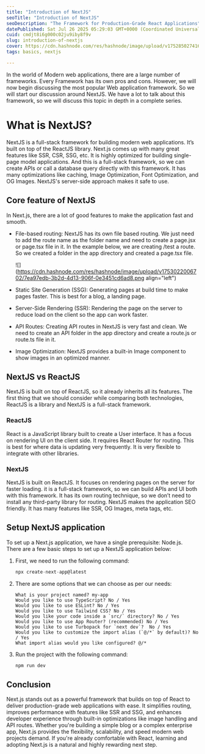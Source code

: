 ```yaml
---
title: "Introduction of NextJS"
seoTitle: "Introduction of NextJS"
seoDescription: "The Framework for Production-Grade React Applications"
datePublished: Sat Jul 26 2025 05:29:03 GMT+0000 (Coordinated Universal Time)
cuid: cmdjt8i6g000c02ju9iby8f9v
slug: introduction-of-nextjs
cover: https://cdn.hashnode.com/res/hashnode/image/upload/v1752850274168/204edc3d-4cee-42d8-b207-0e68333aaf39.png
tags: basics, nextjs

---
```


In the world of Modern web applications, there are a large number of frameworks. Every Framework has its own pros and cons. However, we will now begin discussing the most popular Web application framework. So we will start our discussion around NextJS. We have a lot to talk about this framework, so we will discuss this topic in depth in a complete series.

# What is NextJS?

NextJS is a full-stack framework for building modern web applications. It’s built on top of the ReactJS library. Next.js comes up with many great features like SSR, CSR, SSG, etc. It is highly optimized for building single-page model applications. And this is a full-stack framework, so we can create APIs or call a database query directly with this framework. It has many optimizations like caching, Image Optimization, Font Optimization, and OG Images. NextJS's server-side approach makes it safe to use.

## Core feature of NextJS

In Next.js, there are a lot of good features to make the application fast and smooth.

* File-based routing: NextJS has its own file based routing. We just need to add the route name as the folder name and need to create a page.jsx or page.tsx file in it. In the example below, we are creating /test a route. So we created a folder in the app directory and created a page.tsx file.
    
    ![](https://cdn.hashnode.com/res/hashnode/image/upload/v1753022006702/7ea97edb-3b2d-4d13-906f-0e3451cd6ad8.png align="left")
    
* Static Site Generation (SSG): Generating pages at build time to make pages faster. This is best for a blog, a landing page.
    
* Server-Side Rendering (SSR): Rendering the page on the server to reduce load on the client so the app can work faster.
    
* API Routes: Creating API routes in NextJS is very fast and clean. We need to create an API folder in the app directory and create a route.js or route.ts file in it.
    
* Image Optimization: NextJS provides a built-in Image component to show images in an optimized manner.
    

## NextJS vs ReactJS

NextJS is built on top of ReactJS, so it already inherits all its features. The first thing that we should consider while comparing both technologies, ReactJS is a library and NextJS is a full-stack framework.

### ReactJS

React is a JavaScript library built to create a User interface. It has a focus on rendering UI on the client side. It requires React Router for routing. This is best for where data is updating very frequently. It is very flexible to integrate with other libraries.

### NextJS

NextJS is built on ReactJS. It focuses on rendering pages on the server for faster loading. it is a full-stack framework, so we can build APIs and UI both with this framework. It has its own routing technique, so we don’t need to install any third-party library for routing. NextJS makes the application SEO friendly. It has many features like SSR, OG Images, meta tags, etc.

## Setup NextJS application

To set up a Next.js application, we have a single prerequisite: Node.js. There are a few basic steps to set up a NextJS application below:

1. First, we need to run the following command:
    
    ```typescript
    npx create-next-app@latest
    ```
    
2. There are some options that we can choose as per our needs:
    
    ```plaintext
    What is your project named? my-app
    Would you like to use TypeScript? No / Yes
    Would you like to use ESLint? No / Yes
    Would you like to use Tailwind CSS? No / Yes
    Would you like your code inside a `src/` directory? No / Yes
    Would you like to use App Router? (recommended) No / Yes
    Would you like to use Turbopack for `next dev`?  No / Yes
    Would you like to customize the import alias (`@/*` by default)? No / Yes
    What import alias would you like configured? @/*
    ```
    
3. Run the project with the following command:
    
    ```typescript
    npm run dev
    ```
    

## Conclusion

Next.js stands out as a powerful framework that builds on top of React to deliver production-grade web applications with ease. It simplifies routing, improves performance with features like SSR and SSG, and enhances developer experience through built-in optimizations like image handling and API routes. Whether you're building a simple blog or a complex enterprise app, Next.js provides the flexibility, scalability, and speed modern web projects demand. If you're already comfortable with React, learning and adopting Next.js is a natural and highly rewarding next step.